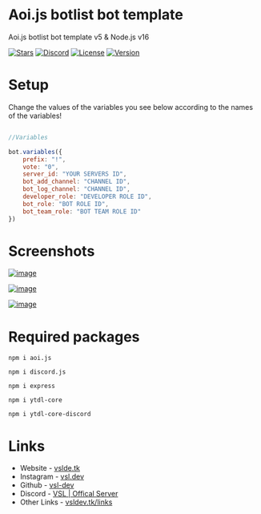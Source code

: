 # Aoi.js botlist bot template
Aoi.js botlist bot template v5 &amp; Node.js v16 

[![Stars](https://img.shields.io/github/stars/vsl-dev/aoi-js-botlist-bot?style=social)](https://vsldev.tk/github) [![Discord](https://img.shields.io/discord/762267257551978527)](https://vsldev.tk/discord) [![License](https://img.shields.io/github/license/vsl-dev/aoi-js-botlist-bot)](https://vsldev.tk) [![Version](https://img.shields.io/github/v/release/vsl-dev/aoi-js-botlist-bot)](https://vsldev.tk/links) 
 
# Setup

Change the values of the variables you see below according to the names of the variables!
```js

//Variables

bot.variables({
	prefix: "!",
	vote: "0",
	server_id: "YOUR SERVERS ID",
	bot_add_channel: "CHANNEL ID",
	bot_log_channel: "CHANNEL ID",
	developer_role: "DEVELOPER ROLE ID",
	bot_role: "BOT ROLE ID",
	bot_team_role: "BOT TEAM ROLE ID"
})
```

# Screenshots

[![image](https://user-images.githubusercontent.com/91078294/145676024-a0017ae0-8ae4-40ce-af0d-0bae83533d2f.png)](https://vsldev.tk/)

[![image](https://user-images.githubusercontent.com/91078294/145676194-78739ab8-a6ed-4395-892e-74e05e2aca8c.png)](https://vsldev.tk/instagram)

[![image](https://user-images.githubusercontent.com/91078294/145676771-d736207c-5f98-477f-bf59-102402628014.png)](https://vsldev.tk/github)

# Required packages 

```
npm i aoi.js
```
```
npm i discord.js
```
```
npm i express
```
```
npm i ytdl-core
```
```
npm i ytdl-core-discord
```

# Links

- Website - [vslde.tk](https://vsldev.tk)
- Instagram - [vsl.dev](https://vsldev.tk/instagram)
- Github - [vsl-dev](https://vsldev.tk/github)
- Discord - [VSL | Offical Server](https://vsldev.tk/discord)
- Other Links - [vsldev.tk/links](https://vsldev.tk/links) 
